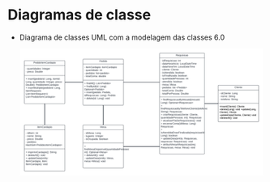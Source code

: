 # Diagramas de classe


* Diagrama de classes UML com a modelagem das classes 6.0

    ![Diagrama UML](https://github.com/DisciplinasProgramacao/lpm-projeto2024-1-advanced-group/blob/diagramaUML/docs/diagramas/UML%20diagrams%206.0.png)
   

